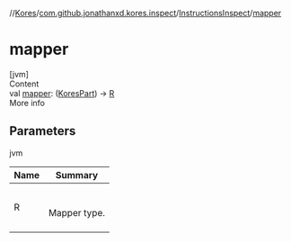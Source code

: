 //[Kores](../../index.md)/[com.github.jonathanxd.kores.inspect](../index.md)/[InstructionsInspect](index.md)/[mapper](mapper.md)



# mapper  
[jvm]  
Content  
val [mapper](mapper.md): ([KoresPart](../../com.github.jonathanxd.kores/-kores-part/index.md)) -> [R](index.md)  
More info  


## Parameters  
  
jvm  
  
|  Name|  Summary| 
|---|---|
| <a name="com.github.jonathanxd.kores.inspect/InstructionsInspect/mapper/#/PointingToDeclaration/"></a>R| <a name="com.github.jonathanxd.kores.inspect/InstructionsInspect/mapper/#/PointingToDeclaration/"></a><br><br>Mapper type.<br><br>
  
  




